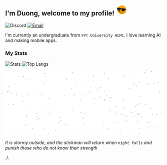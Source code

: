 <h2>I'm Duong, welcome to my profile! <img src="./cool.gif" height="35px"></h2>

![Discord](https://img.shields.io/badge/Discord-duongtranthanh%239130-707bf4?style=flat-square&logo=discord&logoColor=white&labelColor=5865F2)   [![Email](https://img.shields.io/badge/email-duong.jt.19@gmail.com-EA4335?style=flat-square&logo=gmail&logoColor=white&labelColor=BB001B)](mailto:duong.jt.19@gmail.com)

I'm currently an undergraduate from <code>FPT University HCMC</code>. I love learning AI and making mobile apps.

### My Stats
![Stats](https://github-readme-stats.vercel.app/api?username=duongttr&count_private=true&show_icons=true&include_all_commits=true) ![Top Langs](https://github-readme-stats.vercel.app/api/top-langs/?username=duongttr&layout=compact)



![Stickman's punishment](./stickman.gif)

*It is stormy outside, and the stickman will return when `night falls` and punish those who do not know their strength*

./.
